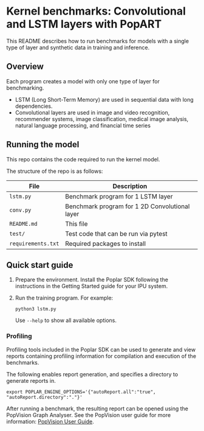 # Kernel benchmarks: Convolutional and LSTM layers with PopART

This README describes how to run benchmarks for models with a single type of layer and synthetic data in training and inference.

## Overview

Each program creates a model with only one type of layer for benchmarking.
* LSTM (Long Short-Term Memory) are used in sequential data with long dependencies.
* Convolutional layers are used in image and video recognition, recommender systems, image classification, medical image analysis, natural language processing, and financial time series


## Running the model

This repo contains the code required to run the kernel model.

The structure of the repo is as follows:

| File                                            | Description			                                                   |
| ----------------------------------------------- | ---------------------------------------------------------              |
| `lstm.py`                                       | Benchmark program for 1 LSTM layer                                     |
| `conv.py`                                       | Benchmark program for 1 2D Convolutional layer                         |
| `README.md`                                     | This file                                                              |
| `test/`                                         | Test code that can be run via pytest                                   |
| `requirements.txt`                              | Required packages to install                                           |

## Quick start guide

1. Prepare the environment. Install the Poplar SDK following the instructions
   in the Getting Started guide for your IPU system.
2. Run the training program. For example:

   `python3 lstm.py`
   
   Use `--help` to show all available options.

### Profiling

Profiling tools included in the Poplar SDK can be used to generate and view reports containing
profiling information for compilation and execution of the benchmarks.

The following enables report generation, and specifies a directory to generate reports in.

```
export POPLAR_ENGINE_OPTIONS='{"autoReport.all":"true", "autoReport.directory":"."}'
```

After running a benchmark, the resulting report can be opened using the PopVision Graph Analyser. 
See the PopVision user guide for more information:
[PopVision User Guide](https://docs.graphcore.ai/projects/graphcore-popvision-user-guide/en/latest/index.html).
